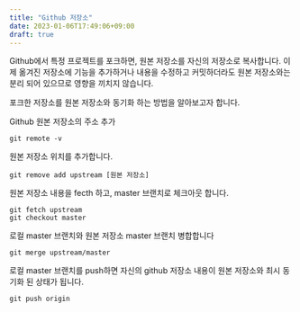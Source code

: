 ```yaml
---
title: "Github 저장소"
date: 2023-01-06T17:49:06+09:00
draft: true
---
```


Github에서 특정 프로젝트를 포크하면, 원본 저장소를 자신의 저장소로 복사합니다. 이제 옮겨진 저장소에 기능을 추가하거나 내용을 수정하고 커밋하더라도 원본 저장소와는 분리 되어 있으므로 영향을 끼치지 않습니다.

 

포크한 저장소를 원본 저장소와 동기화 하는 방법을 알아보고자 합니다.

 

Github 원본 저장소의 주소 추가

```shell
git remote -v
```
 

원본 저장소 위치를 추가합니다.

```
git remove add upstream [원본 저장소]
```
 

원본 저장소 내용을 fecth 하고, master 브랜치로 체크아웃 합니다.

```
git fetch upstream
git checkout master
```

로컬 master 브랜치와 원본 저장소 master 브랜치 병합합니다

```
git merge upstream/master
```

로컬 master 브랜치를 push하면 자신의 github 저장소 내용이 원본 저장소와 최시 동기화 된 상태가 됩니다.

```
git push origin
```